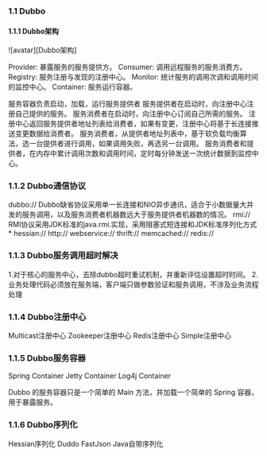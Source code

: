 ### 1.1 Dubbo

#### 1.1.1 Dubbo架构

![avatar][Dubbo架构]

Provider: 暴露服务的服务提供方。
Consumer: 调用远程服务的服务消费方。
Registry: 服务注册与发现的注册中心。
Monitor: 统计服务的调用次调和调用时间的监控中心。
Container: 服务运行容器。

服务容器负责启动，加载，运行服务提供者
服务提供者在启动时，向注册中心注册自己提供的服务。
服务消费者在启动时，向注册中心订阅自己所需的服务。
注册中心返回服务提供者地址列表给消费者，如果有变更，注册中心将基于长连接推送变更数据给消费者。
服务消费者，从提供者地址列表中，基于软负载均衡算法，选一台提供者进行调用，如果调用失败，再选另一台调用。
服务消费者和提供者，在内存中累计调用次数和调用时间，定时每分钟发送一次统计数据到监控中心。

### 1.1.2 Dubbo通信协议

dubbo://    Dubbo缺省协议采用单一长连接和NIO异步通讯，适合于小数据量大并发的服务调用，以及服务消费者机器数远大于服务提供者机器数的情况。
rmi://  RMI协议采用JDK标准的java.rmi.实现，采用阻塞式短连接和JDK标准序列化方式*
hessian://
http://
webservice://
thrift://
memcached://
redis://

### 1.1.3 Dubbo服务调用超时解决

1.对于核心的服务中心，去除dubbo超时重试机制，并重新评估设置超时时间。
2.业务处理代码必须放在服务端，客户端只做参数验证和服务调用，不涉及业务流程处理

### 1.1.4 Dubbo注册中心

Multicast注册中心
Zookeeper注册中心
Redis注册中心
Simple注册中心

### 1.1.5 Dubbo服务容器

Spring Container
Jetty Container
Log4j Container

Dubbo 的服务容器只是一个简单的 Main 方法，并加载一个简单的 Spring 容器，用于暴露服务。

### 1.1.6 Dubbo序列化

Hessian序列化
Duddo
FastJson
Java自带序列化
